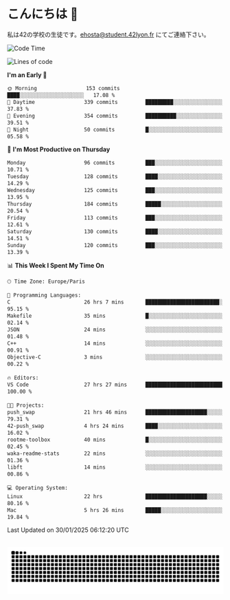 <h1 align="left">こんにちは 👋</h1>
<p align="left">
	私は42の学校の生徒です。<a href="mailto:ehosta@student.42lyon.fr">ehosta@student.42lyon.fr</a> にてご連絡下さい。<br>
</p>

<!--START_SECTION:waka-->
![Code Time](http://img.shields.io/badge/Code%20Time-2%2C084%20hrs%2014%20mins-blue)

![Lines of code](https://img.shields.io/badge/From%20Hello%20World%20I%27ve%20Written-146.1%20thousand%20lines%20of%20code-blue)

**I'm an Early 🐤** 

```text
🌞 Morning                153 commits         ████░░░░░░░░░░░░░░░░░░░░░   17.08 % 
🌆 Daytime                339 commits         █████████░░░░░░░░░░░░░░░░   37.83 % 
🌃 Evening                354 commits         ██████████░░░░░░░░░░░░░░░   39.51 % 
🌙 Night                  50 commits          █░░░░░░░░░░░░░░░░░░░░░░░░   05.58 % 
```
📅 **I'm Most Productive on Thursday** 

```text
Monday                   96 commits          ███░░░░░░░░░░░░░░░░░░░░░░   10.71 % 
Tuesday                  128 commits         ████░░░░░░░░░░░░░░░░░░░░░   14.29 % 
Wednesday                125 commits         ███░░░░░░░░░░░░░░░░░░░░░░   13.95 % 
Thursday                 184 commits         █████░░░░░░░░░░░░░░░░░░░░   20.54 % 
Friday                   113 commits         ███░░░░░░░░░░░░░░░░░░░░░░   12.61 % 
Saturday                 130 commits         ████░░░░░░░░░░░░░░░░░░░░░   14.51 % 
Sunday                   120 commits         ███░░░░░░░░░░░░░░░░░░░░░░   13.39 % 
```


📊 **This Week I Spent My Time On** 

```text
🕑︎ Time Zone: Europe/Paris

💬 Programming Languages: 
C                        26 hrs 7 mins       ████████████████████████░   95.15 % 
Makefile                 35 mins             █░░░░░░░░░░░░░░░░░░░░░░░░   02.14 % 
JSON                     24 mins             ░░░░░░░░░░░░░░░░░░░░░░░░░   01.48 % 
C++                      14 mins             ░░░░░░░░░░░░░░░░░░░░░░░░░   00.91 % 
Objective-C              3 mins              ░░░░░░░░░░░░░░░░░░░░░░░░░   00.22 % 

🔥 Editors: 
VS Code                  27 hrs 27 mins      █████████████████████████   100.00 % 

🐱‍💻 Projects: 
push_swap                21 hrs 46 mins      ████████████████████░░░░░   79.31 % 
42-push_swap             4 hrs 24 mins       ████░░░░░░░░░░░░░░░░░░░░░   16.02 % 
rootme-toolbox           40 mins             █░░░░░░░░░░░░░░░░░░░░░░░░   02.45 % 
waka-readme-stats        22 mins             ░░░░░░░░░░░░░░░░░░░░░░░░░   01.36 % 
libft                    14 mins             ░░░░░░░░░░░░░░░░░░░░░░░░░   00.86 % 

💻 Operating System: 
Linux                    22 hrs              ████████████████████░░░░░   80.16 % 
Mac                      5 hrs 26 mins       █████░░░░░░░░░░░░░░░░░░░░   19.84 % 
```


 Last Updated on 30/01/2025 06:12:20 UTC
<!--END_SECTION:waka-->

<br clear="both">
<div align="left">
	<picture align="left">
		<source media="(prefers-color-scheme: light)" srcset="https://raw.githubusercontent.com/elouannh/elouannh/output/github-contribution-grid-snake.svg" width="800px">
		<source media="(prefers-color-scheme: dark)" srcset="https://raw.githubusercontent.com/elouannh/elouannh/output/github-contribution-grid-snake-dark.svg" width="800px">
		<img alt="github-snake" src="https://raw.githubusercontent.com/elouannh/elouannh/output/github-contribution-grid-snake.svg" width="800px">
	</picture>
</div>
